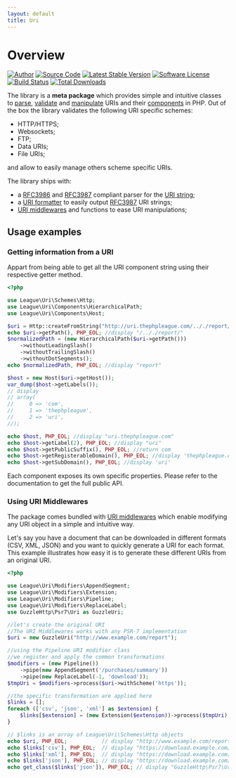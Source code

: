 ```yaml
---
layout: default
title: Uri
---
```


# Overview

[![Author](//img.shields.io/badge/author-@nyamsprod-blue.svg?style=flat-square)](https://twitter.com/nyamsprod)
[![Source Code](//img.shields.io/badge/source-league/uri-blue.svg?style=flat-square)](https://github.com/thephpleague/uri)
[![Latest Stable Version](//img.shields.io/github/release/thephpleague/uri.svg?style=flat-square)](https://packagist.org/packages/league/uri)
[![Software License](//img.shields.io/badge/license-MIT-brightgreen.svg?style=flat-square)](LICENSE.md)
[![Build Status](//img.shields.io/travis/thephpleague/uri/master.svg?style=flat-square)](https://travis-ci.org/thephpleague/uri)
[![Total Downloads](//img.shields.io/packagist/dt/league/uri.svg?style=flat-square)](https://packagist.org/packages/league/uri)

The library is a **meta package** which provides simple and intuitive classes to [parse](/5.0/parser/), [validate](/5.0/uri/) and [manipulate](/5.0/manipulations/) URIs and their [components](/5.0/components/) in PHP. Out of the box the library validates the following URI specific schemes:

- HTTP/HTTPS;
- Websockets;
- FTP;
- Data URIs;
- File URIs;

and allow to easily manage others scheme specific URIs.

The library ships with:

- a [RFC3986][] and [RFC3987][] compliant parser for the [URI string](/5.0/parser/);
- a [URI formatter](/5.0/manipulations/formatter/) to easily output [RFC3987][] URI strings;
- [URI middlewares](/5.0/manipulations/middlewares/) and functions to ease URI manipulations;

## Usage examples

### Getting information from a URI

Appart from being able to get all the URI component string using their respective getter method.

~~~php
<?php

use League\Uri\Schemes\Http;
use League\Uri\Components\HierarchicalPath;
use League\Uri\Components\Host;

$uri = Http::createFromString("http://uri.thephpleague.com/.././report/");
echo $uri->getPath(), PHP_EOL; //display "/.././report/"
$normalizedPath = (new HierarchicalPath($uri->getPath()))
    ->withoutLeadingSlash()
    ->withoutTrailingSlash()
    ->withoutDotSegments();
echo $normalizedPath, PHP_EOL; //display "report"

$host = new Host($uri->getHost());
var_dump($host->getLabels());
// display
// array(
//     0 => 'com',
//     1 => 'thephpleague',
//     2 => 'uri',
//);

echo $host, PHP_EOL; //display "uri.thephpleague.com"
echo $host->getLabel(2), PHP_EOL; //display "uri"
echo $host->getPublicSuffix(), PHP_EOL; //return com
echo $host->getRegisterableDomain(), PHP_EOL; //display 'thephpleague.com'
echo $host->getSubDomain(), PHP_EOL; //display 'uri'
~~~

Each component exposes its own specific properties. Please refer to the documentation to get the full public API.

### Using URI Middlewares

The package comes bundled with [URI middlewares](/uri/manipulations/) which enable modifying any URI object in a simple and intuitive way.

Let's say you have a document that can be downloaded in different formats (CSV, XML, JSON) and you want to quickly generate a URI for each format. This example illustrates how easy it is to generate these different URIs from an original URI.

~~~php
<?php

use League\Uri\Modifiers\AppendSegment;
use League\Uri\Modifiers\Extension;
use League\Uri\Modifiers\Pipeline;
use League\Uri\Modifiers\ReplaceLabel;
use GuzzleHttp\Psr7\Uri as GuzzleUri;

//let's create the original URI
//The URI Middlewares works with any PSR-7 implementation
$uri = new GuzzleUri("http://www.example.com/report");

//using the Pipeline URI modifier class
//we register and apply the common transformations
$modifiers = (new Pipeline())
    ->pipe(new AppendSegment('/purchases/summary'))
    ->pipe(new ReplaceLabel(-1, 'download'));
$tmpUri = $modifiers->process($uri->withScheme('https'));

//the specific transformation are applied here
$links = [];
foreach (['csv', 'json', 'xml'] as $extension) {
    $links[$extension] = (new Extension($extension))->process($tmpUri);
}

// $links is an array of League\Uri\Schemes\Http objects
echo $uri, PHP_EOL;           // display "http://www.example.com/report"
echo $links['csv'], PHP_EOL;  // display "https://download.example.com/report/purchases/summary.csv"
echo $links['xml'], PHP_EOL;  // display "https://download.example.com/report/purchases/summary.xml"
echo $links['json'], PHP_EOL; // display "https://download.example.com/report/purchases/summary.json"
echo get_class($links['json']), PHP_EOL; // display "GuzzleHttp\Psr7\Uri"
~~~



[RFC3986]: http://tools.ietf.org/html/rfc3986
[RFC3987]: http://tools.ietf.org/html/rfc3987
[@nyamsprod]: https://twitter.com/nyamsprod

